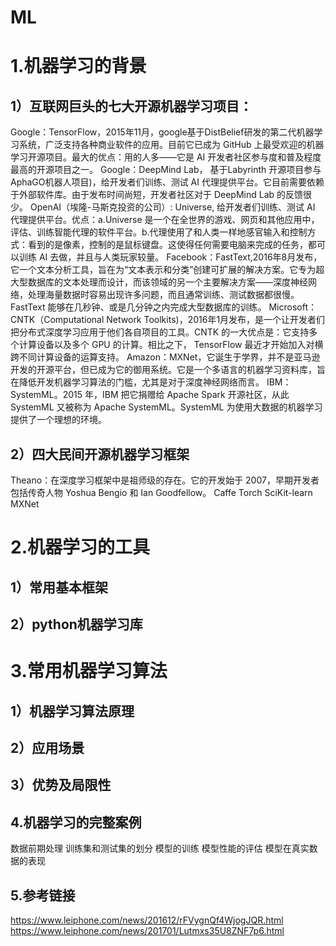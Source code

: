 # ML
# 1.机器学习的背景
## 1）互联网巨头的七大开源机器学习项目：
Google：TensorFlow，2015年11月，google基于DistBelief研发的第二代机器学习系统，广泛支持各种商业软件的应用。目前它已成为 GitHub 上最受欢迎的机器学习开源项目。最大的优点：用的人多——它是 AI 开发者社区参与度和普及程度最高的开源项目之一。
Google：DeepMind Lab， 基于Labyrinth 开源项目参与AphaGO机器人项目)，给开发者们训练、测试 AI 代理提供平台。它目前需要依赖于外部软件库。由于发布时间尚短，开发者社区对于 DeepMind Lab 的反馈很少。
OpenAI（埃隆-马斯克投资的公司）: Universe, 给开发者们训练、测试 AI 代理提供平台。优点：a.Universe 是一个在全世界的游戏、网页和其他应用中，评估、训练智能代理的软件平台。b.代理使用了和人类一样地感官输入和控制方式：看到的是像素，控制的是鼠标键盘。这使得任何需要电脑来完成的任务，都可以训练 AI 去做，并且与人类玩家较量。
Facebook：FastText,2016年8月发布，它一个文本分析工具，旨在为“文本表示和分类”创建可扩展的解决方案。它专为超大型数据库的文本处理而设计，而该领域的另一个主要解决方案——深度神经网络，处理海量数据时容易出现许多问题，而且通常训练、测试数据都很慢。FastText 能够在几秒钟、或是几分钟之内完成大型数据库的训练。
Microsoft：CNTK（Computational Network Toolkits)，2016年1月发布，是一个让开发者们把分布式深度学习应用于他们各自项目的工具。CNTK 的一大优点是：它支持多个计算设备以及多个 GPU 的计算。相比之下， TensorFlow 最近才开始加入对横跨不同计算设备的运算支持。
Amazon：MXNet，它诞生于学界，并不是亚马逊开发的开源平台，但已成为它的御用系统。它是一个多语言的机器学习资料库，旨在降低开发机器学习算法的门槛，尤其是对于深度神经网络而言。
IBM：SystemML。2015 年，IBM 把它捐赠给 Apache Spark 开源社区，从此 SystemML 又被称为 Apache SystemML。SystemML 为使用大数据的机器学习提供了一个理想的环境。
## 2）四大民间开源机器学习框架
Theano：在深度学习框架中是祖师级的存在。它的开发始于 2007，早期开发者包括传奇人物 Yoshua Bengio 和 Ian Goodfellow。
Caffe
Torch
SciKit-learn
MXNet
# 2.机器学习的工具
## 1）常用基本框架
## 2）python机器学习库
# 3.常用机器学习算法
## 1）机器学习算法原理
## 2）应用场景
## 3）优势及局限性

## 4.机器学习的完整案例
数据前期处理
训练集和测试集的划分
模型的训练
模型性能的评估
模型在真实数据的表现

## 5.参考链接
https://www.leiphone.com/news/201612/rFVygnQf4WjogJQR.html
https://www.leiphone.com/news/201701/Lutmxs35U8ZNF7p6.html

 

